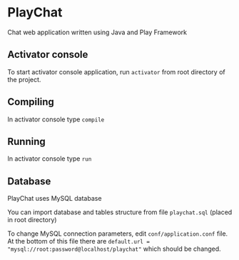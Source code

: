 # PlayChat
Chat web application written using Java and Play Framework

## Activator console
To start activator console application, run `activator` from root directory of the project.

## Compiling
In activator console type `compile`

## Running
In activator console type `run`

## Database
PlayChat uses MySQL database

You can import database and tables structure from file `playchat.sql` (placed in root directory)

To change MySQL connection parameters, edit `conf/application.conf` file. At the bottom of this file there are `default.url = "mysql://root:password@localhost/playchat"` which should be changed.